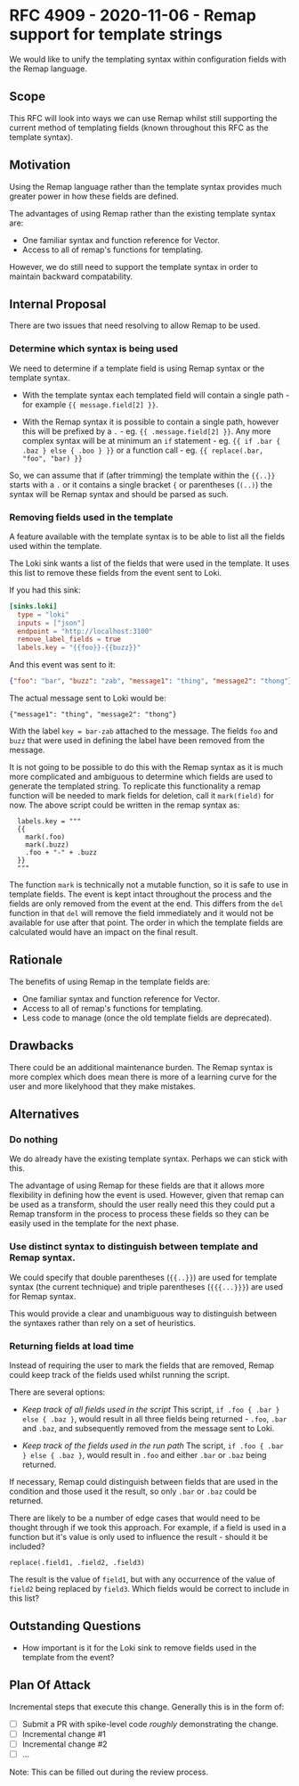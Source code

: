 # RFC 4909 - 2020-11-06 - Remap support for template strings

We would like to unify the templating syntax within configuration fields with
the Remap language.


## Scope

This RFC will look into ways we can use Remap whilst still supporting the
current method of templating fields (known throughout this RFC as the template
syntax).

## Motivation

Using the Remap language rather than the template syntax provides much greater
power in how these fields are defined. 

The advantages of using Remap rather than the existing template syntax are:

- One familiar syntax and function reference for Vector.
- Access to all of remap's functions for templating.

However, we do still need to support the template syntax in order to maintain
backward compatability.


## Internal Proposal

There are two issues that need resolving to allow Remap to be used.

### Determine which syntax is being used

We need to determine if a template field is using Remap syntax or the 
template syntax. 

- With the template syntax each templated field will contain a single path - for
example `{{ message.field[2] }}`.

- With the Remap syntax it is possible to contain a single path, however this will
be prefixed by a `.` - eg. `{{ .message.field[2] }}`. Any more complex syntax
will be at minimum an `if` statement - eg. `{{ if .bar { .baz } else { .boo } }}`
or a function call - eg. `{{ replace(.bar, "foo", "bar) }}`

So, we can assume that if (after trimming) the template within the `{{..}}`
starts with a `.` or it contains a single bracket `{` or parentheses (`(..)`)
the syntax will be Remap syntax and should be parsed as such.


### Removing fields used in the template

A feature available with the template syntax is to be able to list all the fields
used within the template.

The Loki sink wants a list of the fields that were used in the
template. It uses this list to remove these fields from the event sent to Loki.

If you had this sink:

```toml
[sinks.loki]
  type = "loki"
  inputs = ["json"]
  endpoint = "http://localhost:3100"
  remove_label_fields = true
  labels.key = "{{foo}}-{{buzz}}"
```

And this event was sent to it:

```json
{"foo": "bar", "buzz": "zab", "message1": "thing", "message2": "thong"}
```

The actual message sent to Loki would be:

```
{"message1": "thing", "message2": "thong"}
```

With the label `key = bar-zab` attached to the message. The fields `foo` and
`buzz` that were used in defining the label have been removed from the message.

It is not going to be possible to do this with the Remap syntax as it is much
more complicated and ambiguous to determine which fields are used to generate
the templated string. To replicate this functionality a remap function will be
needed to mark fields for deletion, call it `mark(field)` for now. The above
script could be written in the remap syntax as:

```
  labels.key = """
  {{
    mark(.foo)
    mark(.buzz)
    .foo + "-" + .buzz
  }}
  """
```

The function `mark` is technically not a mutable function, so it is safe to use
in template fields. The event is kept intact throughout the process and the
fields are only removed from the event at the end. This differs from the `del`
function in that `del` will remove the field immediately and it would not be
available for use after that point. The order in which the template fields are
calculated would have an impact on the final result.


## Rationale

The benefits of using Remap in the template fields are:

 - One familiar syntax and function reference for Vector.
 - Access to all of remap's functions for templating.
 - Less code to manage (once the old template fields are deprecated).


## Drawbacks

There could be an additional maintenance burden. The Remap syntax is more
complex which does mean there is more of a learning curve for the user and more
likelyhood that they make mistakes.


## Alternatives

### Do nothing

We do already have the existing template syntax. Perhaps we can stick with this.

The advantage of using Remap for these fields are that it allows more 
flexibility in defining how the event is used. However, given that remap can be 
used as a transform, should the user really need this they could put a Remap 
transform in the process to process these fields so they can be easily used in 
the template for the next phase.

### Use distinct syntax to distinguish between template and Remap syntax.

We could specify that double parentheses (`{{..}}`) are used for template
syntax (the current technique) and triple parentheses (`{{{...}}}`) are used 
for Remap syntax.

This would provide a clear and unambiguous way to distinguish between the
syntaxes rather than rely on a set of heuristics.

### Returning fields at load time

Instead of requiring the user to mark the fields that are removed, Remap could
keep track of the fields used whilst running the script.

There are several options:

- *Keep track of all fields used in the script*
This script, `if .foo { .bar } else { .baz }`, would result in all three
fields being returned - `.foo`, `.bar` and `.baz`, and subsequently removed
from the message sent to Loki.

- *Keep track of the fields used in the run path*
The script, `if .foo { .bar } else { .baz }`,
would result in `.foo` and either `.bar` or `.baz` being returned.

If necessary, Remap could distinguish between fields that are used in the
condition and those used it the result, so only `.bar` or `.baz` could be
returned.

There are likely to be a number of edge cases that would need to be thought
through if we took this approach. For example, if a field is used in a function
but it's value is only used to influence the result - should it be included?

```
replace(.field1, .field2, .field3)
```

The result is the value of `field1`, but with any occurrence of the value of 
`field2` being replaced by `field3`. Which fields would be correct to include
in this list?


## Outstanding Questions

- How important is it for the Loki sink to remove fields used in the template
  from the event?

## Plan Of Attack

Incremental steps that execute this change. Generally this is in the form of:

- [ ] Submit a PR with spike-level code _roughly_ demonstrating the change.
- [ ] Incremental change #1
- [ ] Incremental change #2
- [ ] ...

Note: This can be filled out during the review process.
